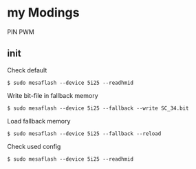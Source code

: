 # my Modings

PIN  PWM

## init
Check default
```
$ sudo mesaflash --device 5i25 --readhmid
```
Write bit-file in fallback memory
```
$ sudo mesaflash --device 5i25 --fallback --write SC_34.bit
```
Load fallback memory
```
$ sudo mesaflash --device 5i25 --fallback --reload
```
Check used config
```
$ sudo mesaflash --device 5i25 --readhmid
```
